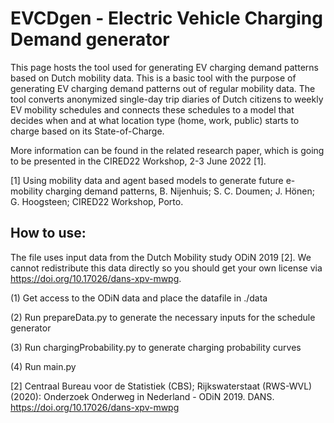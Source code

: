 # EVCDgen - Electric Vehicle Charging Demand generator
This page hosts the tool used for generating EV charging demand patterns based on Dutch mobility data. This is a basic tool with the purpose of generating EV charging demand patterns out of regular mobility data. The tool converts anonymized single-day trip diaries of Dutch citizens to weekly EV mobility schedules and connects these schedules to a model that decides when and at what location type (home, work, public) starts to charge based on its State-of-Charge.

More information can be found in the related research paper, which is going to be presented in the CIRED22 Workshop, 2-3 June 2022 [1].

[1] Using mobility data and agent based models to generate future e-mobility charging demand patterns, B. Nijenhuis; S. C. Doumen; J. Hönen; G. Hoogsteen; CIRED22 Workshop, Porto.


## How to use:
The file uses input data from the Dutch Mobility study ODiN 2019 [2]. We cannot redistribute this data directly so you should get your own license via https://doi.org/10.17026/dans-xpv-mwpg.

(1) Get access to the ODiN data and place the datafile in ./data

(2) Run prepareData.py to generate the necessary inputs for the schedule generator

(3) Run chargingProbability.py to generate charging probability curves

(4) Run main.py

[2] Centraal Bureau voor de Statistiek (CBS); Rijkswaterstaat (RWS-WVL) (2020): Onderzoek Onderweg in Nederland - ODiN 2019. DANS. https://doi.org/10.17026/dans-xpv-mwpg
